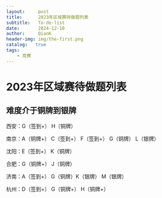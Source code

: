 ```yaml
---
layout:     post
title:      2023年区域赛待做题列表
subtitle:   To-do-list
date:       2024-12-10
author:     QianK
header-img: img/the-first.png
catalog:   true
tags:
    - 竞赛
---
```

# 2023年区域赛待做题列表

## 难度介于铜牌到银牌

西安：G（签到+） H（铜牌）

南京：A（铜牌+） C（签到+） F（签到+） G（铜牌） L（银牌）

沈阳：E（签到+） K（铜牌）

合肥：G（铜牌+） J（铜牌）

济南：A（签到+） G（铜牌）K（银牌） M（银牌）

杭州：D（签到+） G（铜牌+） H（铜牌+）
